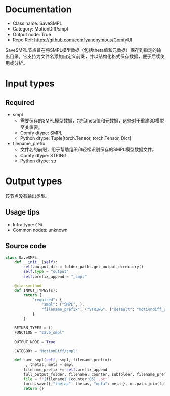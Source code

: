 
# Documentation
- Class name: SaveSMPL
- Category: MotionDiff/smpl
- Output node: True
- Repo Ref: https://github.com/comfyanonymous/ComfyUI

SaveSMPL节点旨在将SMPL模型数据（包括theta值和元数据）保存到指定的输出目录。它支持为文件名添加自定义前缀，并以结构化格式保存数据，便于后续使用或分析。

# Input types
## Required
- smpl
    - 需要保存的SMPL模型数据，包括theta值和元数据，这些对于重建3D模型至关重要。
    - Comfy dtype: SMPL
    - Python dtype: Tuple[torch.Tensor, torch.Tensor, Dict]
- filename_prefix
    - 文件名的前缀，用于帮助组织和轻松识别保存的SMPL模型数据文件。
    - Comfy dtype: STRING
    - Python dtype: str

# Output types
该节点没有输出类型。


## Usage tips
- Infra type: `CPU`
- Common nodes: unknown


## Source code
```python
class SaveSMPL:
    def __init__(self):
        self.output_dir = folder_paths.get_output_directory()
        self.type = "output"
        self.prefix_append = "_smpl"

    @classmethod
    def INPUT_TYPES(s):
        return {
            "required": {
                "smpl": ("SMPL", ),
                "filename_prefix": ("STRING", {"default": "motiondiff_pt"})
            }
        }

    RETURN_TYPES = ()
    FUNCTION = "save_smpl"

    OUTPUT_NODE = True

    CATEGORY = "MotionDiff/smpl"

    def save_smpl(self, smpl, filename_prefix):
        _, thetas, meta = smpl
        filename_prefix += self.prefix_append
        full_output_folder, filename, counter, subfolder, filename_prefix = folder_paths.get_save_image_path(filename_prefix, self.output_dir, 196, 24)
        file = f"{filename}_{counter:05}_.pt"
        torch.save({ "thetas": thetas, "meta": meta }, os.path.join(full_output_folder, file))
        return {}

```
